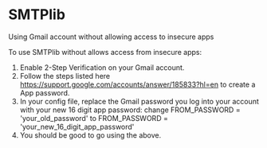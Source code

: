 # SMTPlib
Using Gmail account without allowing access to insecure apps

To use SMTPlib without allows access from insecure apps:

1) Enable 2-Step Verification on your Gmail account.
2) Follow the steps listed here https://support.google.com/accounts/answer/185833?hl=en to create a App password.
3) In your config file, replace the Gmail password you log into your account with your new 16 digit app password:
    change FROM_PASSWORD = 'your_old_password' to FROM_PASSWORD = 'your_new_16_digit_app_password'
4) You should be good to go using the above.

